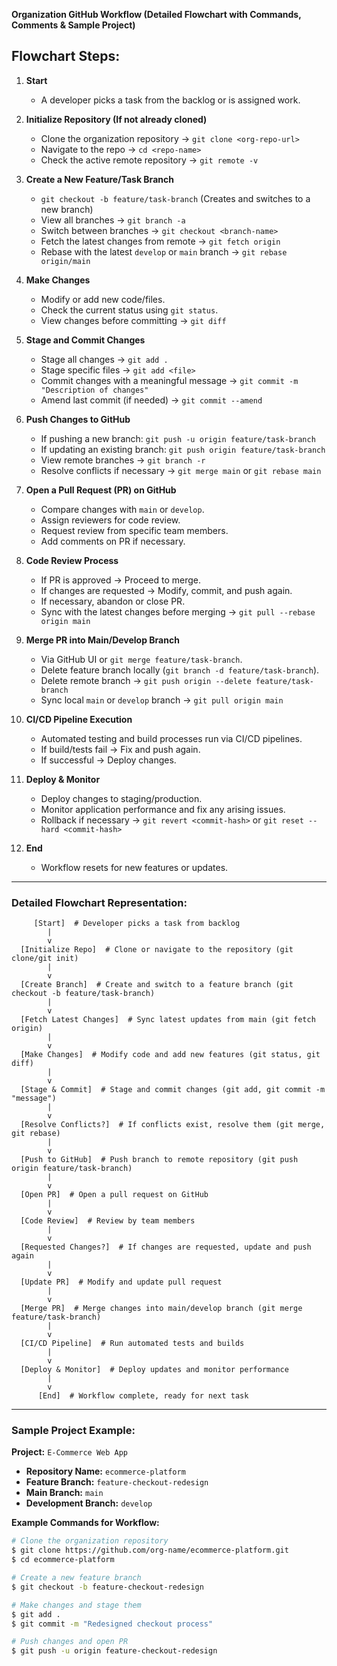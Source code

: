 **Organization GitHub Workflow (Detailed Flowchart with Commands, Comments & Sample Project)**

## **Flowchart Steps:**

1. **Start**
   - A developer picks a task from the backlog or is assigned work.

2. **Initialize Repository (If not already cloned)**
   - Clone the organization repository → `git clone <org-repo-url>`
   - Navigate to the repo → `cd <repo-name>`
   - Check the active remote repository → `git remote -v`

3. **Create a New Feature/Task Branch**
   - `git checkout -b feature/task-branch` (Creates and switches to a new branch)
   - View all branches → `git branch -a`
   - Switch between branches → `git checkout <branch-name>`
   - Fetch the latest changes from remote → `git fetch origin`
   - Rebase with the latest `develop` or `main` branch → `git rebase origin/main`

4. **Make Changes**
   - Modify or add new code/files.
   - Check the current status using `git status`.
   - View changes before committing → `git diff`

5. **Stage and Commit Changes**
   - Stage all changes → `git add .`
   - Stage specific files → `git add <file>`
   - Commit changes with a meaningful message → `git commit -m "Description of changes"`
   - Amend last commit (if needed) → `git commit --amend`

6. **Push Changes to GitHub**
   - If pushing a new branch: `git push -u origin feature/task-branch`
   - If updating an existing branch: `git push origin feature/task-branch`
   - View remote branches → `git branch -r`
   - Resolve conflicts if necessary → `git merge main` or `git rebase main`

7. **Open a Pull Request (PR) on GitHub**
   - Compare changes with `main` or `develop`.
   - Assign reviewers for code review.
   - Request review from specific team members.
   - Add comments on PR if necessary.

8. **Code Review Process**
   - If PR is approved → Proceed to merge.
   - If changes are requested → Modify, commit, and push again.
   - If necessary, abandon or close PR.
   - Sync with the latest changes before merging → `git pull --rebase origin main`

9. **Merge PR into Main/Develop Branch**
   - Via GitHub UI or `git merge feature/task-branch`.
   - Delete feature branch locally (`git branch -d feature/task-branch`).
   - Delete remote branch → `git push origin --delete feature/task-branch`
   - Sync local `main` or `develop` branch → `git pull origin main`

10. **CI/CD Pipeline Execution**
    - Automated testing and build processes run via CI/CD pipelines.
    - If build/tests fail → Fix and push again.
    - If successful → Deploy changes.

11. **Deploy & Monitor**
    - Deploy changes to staging/production.
    - Monitor application performance and fix any arising issues.
    - Rollback if necessary → `git revert <commit-hash>` or `git reset --hard <commit-hash>`

12. **End**
    - Workflow resets for new features or updates.

---
### **Detailed Flowchart Representation:**

```
     [Start]  # Developer picks a task from backlog
        |
        v
  [Initialize Repo]  # Clone or navigate to the repository (git clone/git init)
        |
        v
  [Create Branch]  # Create and switch to a feature branch (git checkout -b feature/task-branch)
        |
        v
  [Fetch Latest Changes]  # Sync latest updates from main (git fetch origin)
        |
        v
  [Make Changes]  # Modify code and add new features (git status, git diff)
        |
        v
  [Stage & Commit]  # Stage and commit changes (git add, git commit -m "message")
        |
        v
  [Resolve Conflicts?]  # If conflicts exist, resolve them (git merge, git rebase)
        |
        v
  [Push to GitHub]  # Push branch to remote repository (git push origin feature/task-branch)
        |
        v
  [Open PR]  # Open a pull request on GitHub
        |
        v
  [Code Review]  # Review by team members
        |
        v
  [Requested Changes?]  # If changes are requested, update and push again
        |
        v
  [Update PR]  # Modify and update pull request
        |
        v
  [Merge PR]  # Merge changes into main/develop branch (git merge feature/task-branch)
        |
        v
  [CI/CD Pipeline]  # Run automated tests and builds
        |
        v
  [Deploy & Monitor]  # Deploy updates and monitor performance
        |
        v
      [End]  # Workflow complete, ready for next task
```

---
### **Sample Project Example:**
**Project:** `E-Commerce Web App`
- **Repository Name:** `ecommerce-platform`
- **Feature Branch:** `feature-checkout-redesign`
- **Main Branch:** `main`
- **Development Branch:** `develop`

**Example Commands for Workflow:**
```sh
# Clone the organization repository
$ git clone https://github.com/org-name/ecommerce-platform.git
$ cd ecommerce-platform

# Create a new feature branch
$ git checkout -b feature-checkout-redesign

# Make changes and stage them
$ git add .
$ git commit -m "Redesigned checkout process"

# Push changes and open PR
$ git push -u origin feature-checkout-redesign
```

